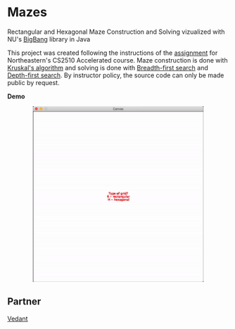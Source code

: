 # Mazes
Rectangular and Hexagonal Maze Construction and Solving vizualized with NU's [BigBang](https://course.ccs.neu.edu/cs2510h/image-doc.html) library in Java

This project was created following the instructions of the [assignment](https://github.com/h0rban/Mazes/blob/master/assignment.pdf) for Northeastern's CS2510 Accelerated course. Maze construction is done with [Kruskal's algorithm](https://en.wikipedia.org/wiki/Kruskal%27s_algorithm) and solving is done with [Breadth-first search](https://en.wikipedia.org/wiki/Breadth-first_search) and [Depth-first search](https://en.wikipedia.org/wiki/Depth-first_search). By instructor policy, the source code can only be made public by request.

**Demo**

<p align="center">
  <img src="https://github.com/h0rban/Mazes/blob/master/maze.gif" alt="Maze Demo" height="400"/>
</p>

## Partner
[Vedant](https://github.com/vrautela)
